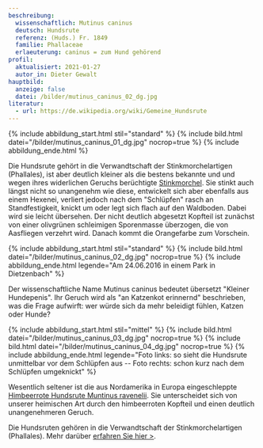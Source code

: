 ```yaml
---
beschreibung:
  wissenschaftlich: Mutinus caninus
  deutsch: Hundsrute
  referenz: (Huds.) Fr. 1849
  familie: Phallaceae
  erlaeuterung: caninus = zum Hund gehörend
profil:
  aktualisiert: 2021-01-27
  autor_in: Dieter Gewalt
hauptbild:
  anzeige: false
  datei: /bilder/mutinus_caninus_02_dg.jpg
literatur:
  - url: https://de.wikipedia.org/wiki/Gemeine_Hundsrute
---
```

{% include abbildung_start.html stil="standard" %}
{% include bild.html datei="/bilder/mutinus_caninus_01_dg.jpg" nocrop=true %}
{% include abbildung_ende.html %}

Die Hundsrute gehört in die Verwandtschaft der Stinkmorchelartigen (Phallales), ist aber deutlich kleiner als die bestens bekannte und und wegen ihres widerlichen Geruchs berüchtigte [Stinkmorchel](/pilze/phallus-impudicus-stinkmorchel). Sie stinkt auch längst nicht so unangenehm wie diese, entwickelt sich aber ebenfalls aus einem Hexenei, verliert jedoch nach dem "Schlüpfen" rasch an Standfestigkeit, knickt um oder legt sich flach auf den Waldboden. Dabei wird sie leicht übersehen. Der nicht deutlich abgesetzt Kopfteil ist zunächst von einer olivgrünen schleimigen Sporenmasse überzogen, die von Aasfliegen verzehrt wird. Danach kommt die Orangefarbe zum Vorschein.

{% include abbildung_start.html stil="standard" %}
{% include bild.html datei="/bilder/mutinus_caninus_02_dg.jpg" nocrop=true %}
{% include abbildung_ende.html legende="Am 24.06.2016 in einem Park in Dietzenbach" %}

Der wissenschaftliche Name Mutinus caninus bedeutet übersetzt "Kleiner Hundepenis". Ihr Geruch wird als "an Katzenkot erinnernd" beschrieben, was die Frage aufwirft: wer würde sich da mehr beleidigt fühlen, Katzen oder Hunde?

{% include abbildung_start.html stil="mittel" %}
{% include bild.html datei="/bilder/mutinus_caninus_03_dg.jpg" nocrop=true %}
{% include bild.html datei="/bilder/mutinus_caninus_04_dg.jpg" nocrop=true %}
{% include abbildung_ende.html legende="Foto links: so sieht die Hundsrute unmittelbar vor dem Schlüpfen aus -- Foto rechts: schon kurz nach dem Schlüpfen umgeknickt" %}

Wesentlich seltener ist die aus Nordamerika in Europa eingeschleppte [Himbeerrote Hundsrute Muntinus ravenelii](/pilze/mutinus-ravenelii-himbeerrote-hundsrute). Sie unterscheidet sich von unserer heimischen Art durch den himbeerroten Kopfteil und einen deutlich unangenehmeren Geruch.

Die Hundsruten gehören in die Verwandtschaft der Stinkmorchelartigen (Phallales). Mehr darüber [erfahren Sie hier >](/verwandt/die-stinkmorchelartigen-phallales).